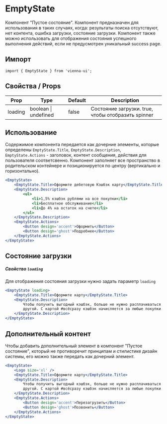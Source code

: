 # EmptyState

Компонент "Пустое состояние".
Компонент предназначен для использования в таких случаях, когда: результаты поиска отсутствуют, нет контента, ошибка загрузки, состояние загрузки.
Компонент также можно использовать для отображения состояния успешного выполнения действий, если не предусмотрен уникальный success page.


## Импорт

```
import { EmptyState } from 'vienna-ui';
```

## Свойства / Props

Prop | Type | Default | Description
--- | --- | --- | ---
loading | boolean \| undefined | false | Состояние загрузки. true, чтобы отобразить spinner

## Использование

Содержимое компонента передается как дочерние элементы, которые определены
`EmptyState.Title`, `EmptyState.Description`, `EmptyState.Actions` - заголовок, контент сообщения, действия для пользователя соответсвенно.
Компонент заполняет все пространство в родительском контейнере и позиционируется по центру (вертикально и горизонтально).

```jsx
<EmptyState>
    <EmptyState.Title>Оформите дебетовую Кэшбэк карту</EmptyState.Title>
    <EmptyState.Description>
        <ul>
            <li>1,5% кэшбэк рублями на все покупки</li>
            <li>Бесплатное обслуживание</li>
            <li>До 4% на остаток на счете</li>
        </ul>
    </EmptyState.Description>
    <EmptyState.Actions>
        <Button design='accent'>Оформить</Button>
        <Button design='ghost'>Подробнее</Button>
    </EmptyState.Actions>
</EmptyState>
```

## Состояние загрузки
##### Свойство `loading`

Для отображения состояния загрузки нужно задать параметр `loading`

```jsx
<EmptyState loading>
    <EmptyState.Title>Оформите карту</EmptyState.Title>
    <EmptyState.Description>
        Чтобы получить выгодный кэшбэк, больше не нужно расплачиваться за бензин одной картой, а за авиабилеты —
        другой. С картой #всёсразу кэшбэк начисляется за любые покупки.
    </EmptyState.Description>
</EmptyState>
```

## Дополнительный контент

Чтобы добавить дополнительный элемент в компонент "Пустое состояние", который не противоречит принципам и стилистике дизайн системы, его можно также передать как дочерний элемент.

```jsx
<EmptyState>
    <Logo size='xl' />
    <EmptyState.Title>Оформите карту</EmptyState.Title>
    <EmptyState.Description>
        Чтобы получить выгодный кэшбэк, больше не нужно расплачиваться за бензин одной картой, а за авиабилеты —
        другой. С картой #всёсразу кэшбэк начисляется за любые покупки.
    </EmptyState.Description>
    <EmptyState.Actions>
        <Button design='accent'>Перезагрузить</Button>
        <Button design='ghost'>Позвонить</Button>
    </EmptyState.Actions>
</EmptyState>
```

